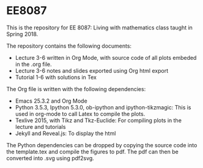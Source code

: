 # EE8087

This is the repository for EE 8087: Living with mathematics class taught in Spring 2018. 

The repository contains the following documents:
- Lecture 3-6 written in Org Mode, with source code of all plots embeded in the .org file.
- Lecture 3-6 notes and slides exported using Org html export
- Tutorial 1-6 with solutions in Tex

The Org file is written with the following dependencies:
- Emacs 25.3.2 and Org Mode 
- Python 3.5.3, Ipython 5.3.0, ob-ipython and ipython-tikzmagic: This is used in org-mode to call Latex to compile the plots. 
- Texlive 2015, with Tikz and Tkz-Euclide: For compiling plots in the lecture and tutorials
- Jekyll and Reveal.js: To display the html

The Python dependencies can be dropped by copying the source code into the template.tex and compile the figures to pdf. The pdf can then be converted into .svg using pdf2svg.
